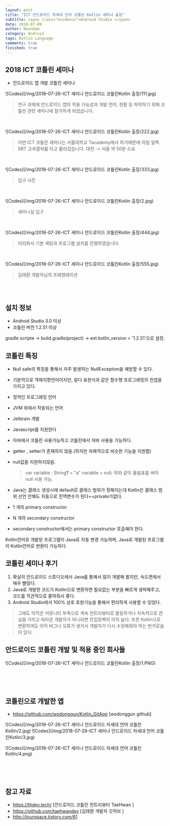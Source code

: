 ```yaml
---
layout: post
title: "ICT 안드로이드 차세대 언어 코틀린 Kotlin 세미나 출장"
subtitle: <span class="evidence">Android Studio </span>
date: 2018-07-09
author: NoonGam
category: Android
tags: Kotlin Language
comments: true
finished: true
---
```


## 2018 ICT 코틀린 세미나



- 안드로이드 앱 개발 코틀린 세미나

![Codes](/img/2018-07-26-ICT 세미나 안드로이드 코틀린Kotlin 출장/111.jpg)

> 연구 과제에 안드로이드 앱의 적용 가능성과 개발 언어, 현황 등 파악하기 위해 코틀린 관련 세미나에 참가하게 되었습니다.

<br>



![Codes](/img/2018-07-26-ICT 세미나 안드로이드 코틀린Kotlin 출장/222.jpg)

> 이번 ICT 코틀린 세미나는 서울대학교 Tacademy에서 하기때문에
아침 일찍 SRT 고속열차를 타고 올라갔습니다.
대전 -> 서울 약 50분 소요

<br>


![Codes](/img/2018-07-26-ICT 세미나 안드로이드 코틀린Kotlin 출장/333.jpg)

> 입구 사진

<br>


![Codes](/img/2018-07-26-ICT 세미나 안드로이드 코틀린Kotlin 출장/2.jpg)

> 세미나실 입구

<br>

![Codes](/img/2018-07-26-ICT 세미나 안드로이드 코틀린Kotlin 출장/444.jpg)

> 미리와서 기본 세팅과 프로그램 설치를 진행하였습니다.  

<br>

![Codes](/img/2018-07-26-ICT 세미나 안드로이드 코틀린Kotlin 출장/555.jpg)

> 김태환 개발자님의 프레젠테이션

<br>

<br>


## 설치 정보
  - Android Studio 3.0 이상
  - 코틀린 버전 1.2.51 이상

  gradle scripte -> build.gradle(project) -> ext.kotlin_version = '1.2.51'으로 설정.



## 코틀린 특징

- Null safe의 특징을 통해서 자주 발생하는 NullException을 예방할 수 있다.
- 기본적으로 객체지향언어이지만, 람다 표현식과 같은 함수형 프로그래밍의 컨셉을 가지고 있다.
- 정적인 프로그래밍 언어
- JVM 위에서 작동되는 언어
- Jetbrain 개발
- Javascript를 지원한다
- 자바에서 코틀린 사용가능하고 코틀린에서 자바 사용을 가능하다.
- getter , setter가 존재하지 않음.(하지만 자체적으로 비슷한 기능을 지원함)
- null값을 지원하지않음.
  >  var variable : String<a>?</a> = "a"
     variable = null;
    위와 같이 물음표를 써야 null 사용 가능.

- Java는 클래스 생성시에 default로 클래스 범위가 정해지는데
Kotlin은 클래스 범위 선언 안해도 자동으로 전역변수가 된다==private가없다.
- 1 개의 primary constructor
- N 개의 secondary constructor
- secondary constructor에서는 primary constructor 호출해야 한다.

<span class="evidence"> Kotlin언어로 개발된 프로그램이 Java로 자동 변경 가능하며, Java로 개발된 프로그램이 Kotlin언어로 변환이 가능하다.</span>

## 코틀린 세미나 후기

1. 확실히 안드로이드 스튜디오에서 Java를 통해서 많이 개발해 봤지만, 속도면에서 매우 빨랐다.
2. Java로 개발한 코드가 Kotlin으로 변환하면 필요없는 부분을 빠르게 생략해주고, 코드를 직관적으로 줄여줘서 좋다.
3. Android Studio에서 100% 상호 호완기능을 통해서 편리하게 사용할 수 있었다.


> 그래도 아직은 커뮤니티 부족으로 계속 컨트리뷰터로 활동하거나 지속적으로 관심을 가지고 따라온 개발자가 아니라면
진입장벽이 아직 높다. 또한 Kotlin으로 변환하여도 아직 버그나 오류가 생겨서 개발자가 다시 수정해줘야 하는 번거로움이 있다.


## 안드로이드 코틀린 개발 및 적용 중인 회사들


![Codes](/img/2018-07-26-ICT 세미나 안드로이드 코틀린Kotlin 출장/1.PNG)

<br><br><br>


## 코틀린으로 개발한 앱

- https://github.com/wodonggun/Kotlin_GitApp [wodonggun github]




![Codes](/img/2018-07-26-ICT 세미나 안드로이드 차세대 언어 코틀린Kotlin/2.jpg)
![Codes](/img/2018-07-26-ICT 세미나 안드로이드 차세대 언어 코틀린Kotlin/3.jpg)

![Codes](/img/2018-07-26-ICT 세미나 안드로이드 차세대 언어 코틀린Kotlin/4.png)

<br><br><br>


## 참고 자료

- https://thdev.tech/ [안드로이드 코틀린 컨트리뷰터 TaeHwan ]
- https://github.com/taehwandev [김태환 개발자 깃허브 ]
- http://tourspace.tistory.com/61
